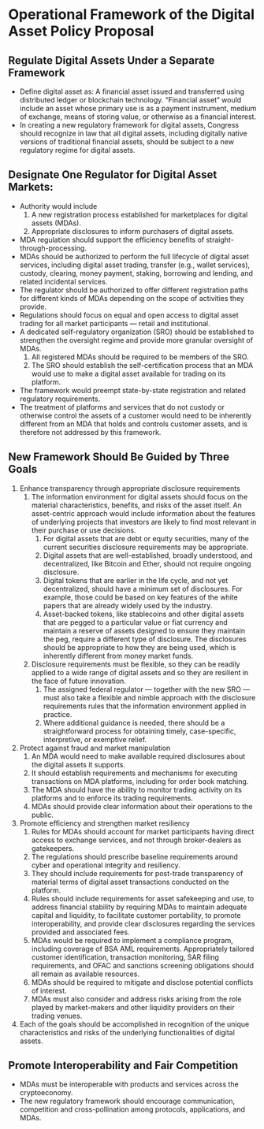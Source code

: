 # Operational Framework of the Digital Asset Policy Proposal

## Regulate Digital Assets Under a Separate Framework
* Define digital asset as: A financial asset issued and transferred using distributed ledger or blockchain technology. “Financial asset” would include an asset whose primary use is as a payment instrument, medium of exchange, means of storing value, or otherwise as a financial interest.
* In creating a new regulatory framework for digital assets, Congress should recognize in law that all digital assets, including digitally native versions of traditional financial assets, should be subject to a new regulatory regime for digital assets.

## Designate One Regulator for Digital Asset Markets:
* Authority would include
  1. A new registration process established for marketplaces for digital assets (MDAs).
  2. Appropriate disclosures to inform purchasers of digital assets.
* MDA regulation should support the efficiency benefits of straight-through-processing.
* MDAs should be authorized to perform the full lifecycle of digital asset services, including digital asset trading, transfer (e.g., wallet services), custody, clearing, money payment, staking, borrowing and lending, and related incidental services.
* The regulator should be authorized to offer different registration paths for different kinds of MDAs depending on the scope of activities they provide.
* Regulations should focus on equal and open access to digital asset trading for all market participants — retail and institutional.
* A dedicated self-regulatory organization (SRO) should be established to strengthen the oversight regime and provide more granular oversight of MDAs.
  1. All registered MDAs should be required to be members of the SRO.
  2. The SRO should establish the self-certification process that an MDA would use to make a digital asset available for trading on its platform.
* The framework would preempt state-by-state registration and related regulatory requirements.
* The treatment of platforms and services that do not custody or otherwise control the assets of a customer would need to be inherently different from an MDA that holds and controls customer assets, and is therefore not addressed by this framework.

## New Framework Should Be Guided by Three Goals
1. Enhance transparency through appropriate disclosure requirements
    1. The information environment for digital assets should focus on the material characteristics, benefits, and risks of the asset itself. An asset-centric approach would include information about the features of underlying projects that investors are likely to find most relevant in their purchase or use decisions.
        1. For digital assets that are debt or equity securities, many of the current securities disclosure requirements may be appropriate.
        2. Digital assets that are well-established, broadly understood, and decentralized, like Bitcoin and Ether, should not require ongoing disclosure.
        3. Digital tokens that are earlier in the life cycle, and not yet decentralized, should have a minimum set of disclosures. For example, those could be based on key features of the white papers that are already widely used by the industry.
        4. Asset-backed tokens, like stablecoins and other digital assets that are pegged to a particular value or fiat currency and maintain a reserve of assets designed to ensure they maintain the peg, require a different type of disclosure. The disclosures should be appropriate to how they are being used, which is inherently different from money market funds.
    2. Disclosure requirements must be flexible, so they can be readily applied to a wide range of digital assets and so they are resilient in the face of future innovation.
        1. The assigned federal regulator — together with the new SRO — must also take a flexible and nimble approach with the disclosure requirements rules that the information environment applied in practice.
        2. Where additional guidance is needed, there should be a straightforward process for obtaining timely, case-specific, interpretive, or exemptive relief.
2. Protect against fraud and market manipulation
    1. An MDA would need to make available required disclosures about the digital assets it supports.
    2. It should establish requirements and mechanisms for executing transactions on MDA platforms, including for order book matching.
    3. The MDA should have the ability to monitor trading activity on its platforms and to enforce its trading requirements.
    4. MDAs should provide clear information about their operations to the public.
3. Promote efficiency and strengthen market resiliency
    1. Rules for MDAs should account for market participants having direct access to exchange services, and not through broker-dealers as gatekeepers.
    2. The regulations should prescribe baseline requirements around cyber and operational integrity and resiliency.
    3. They should include requirements for post-trade transparency of material terms of digital asset transactions conducted on the platform.
    4. Rules should include requirements for asset safekeeping and use, to address financial stability by requiring MDAs to maintain adequate capital and liquidity, to facilitate customer portability, to promote interoperability, and provide clear disclosures regarding the services provided and associated fees.
    5. MDAs would be required to implement a compliance program, including coverage of BSA AML requirements. Appropriately tailored customer identification, transaction monitoring, SAR filing requirements, and OFAC and sanctions screening obligations should all remain as available resources.
    6. MDAs should be required to mitigate and disclose potential conflicts of interest.
    7. MDAs must also consider and address risks arising from the role played by market-makers and other liquidity providers on their trading venues.
4. Each of the goals should be accomplished in recognition of the unique characteristics and risks of the underlying functionalities of digital assets.


## Promote Interoperability and Fair Competition
* MDAs must be interoperable with products and services across the cryptoeconomy.
* The new regulatory framework should encourage communication, competition and cross-pollination among protocols, applications, and MDAs.
